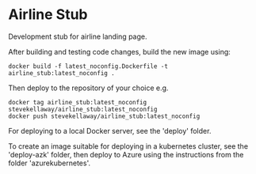 # Airline Stub

Development stub for airline landing page.







After building and testing code changes, build the new image using:

    docker build -f latest_noconfig.Dockerfile -t airline_stub:latest_noconfig .

Then deploy to the repository of your choice e.g.

    docker tag airline_stub:latest_noconfig stevekellaway/airline_stub:latest_noconfig
    docker push stevekellaway/airline_stub:latest_noconfig

For deploying to a local Docker server, see the 'deploy' folder.

To create an image suitable for deploying in a kubernetes cluster, see the 'deploy-azk' folder, then deploy to Azure using the instructions from the folder 'azurekubernetes'.